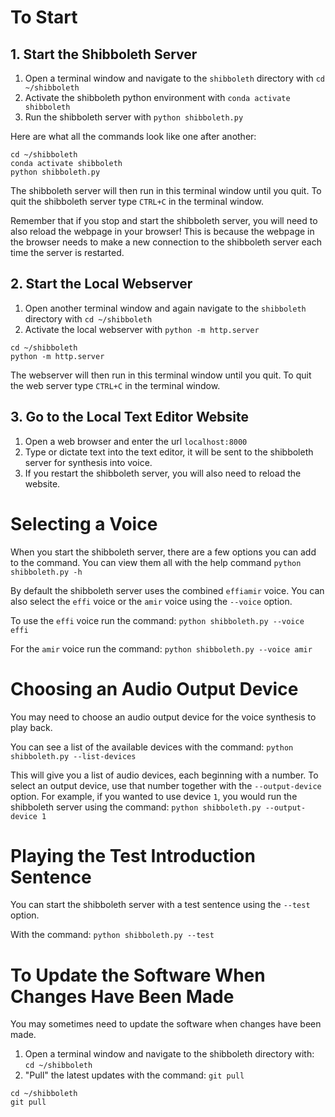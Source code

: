 # To Start

## 1. Start the Shibboleth Server

1. Open a terminal window and navigate to the `shibboleth` directory with `cd ~/shibboleth`
2. Activate the shibboleth python environment with `conda activate shibboleth`
3. Run the shibboleth server with `python shibboleth.py`

Here are what all the commands look like one after another:
```
cd ~/shibboleth
conda activate shibboleth
python shibboleth.py
```

The shibboleth server will then run in this terminal window until you quit.
To quit the shibboleth server type `CTRL+C` in the terminal window.

Remember that if you stop and start the shibboleth server, you will need to also reload the webpage in your browser! This is because the webpage in the browser needs to make a new connection to the shibboleth server each time the server is restarted.

## 2. Start the Local Webserver

1. Open another terminal window and again navigate to the `shibboleth` directory with `cd ~/shibboleth`
2. Activate the local webserver with `python -m http.server`

```
cd ~/shibboleth
python -m http.server
```

The webserver will then run in this terminal window until you quit.
To quit the web server type `CTRL+C` in the terminal window.



## 3. Go to the Local Text Editor Website
1. Open a web browser and enter the url `localhost:8000`
2. Type or dictate text into the text editor, it will be sent to the shibboleth server for synthesis into voice.
3. If you restart the shibboleth server, you will also need to reload the website.


# Selecting a Voice

When you start the shibboleth server, there are a few options you can add to the command.
You can view them all with the help command `python shibboleth.py -h`

By default the shibboleth server uses the combined `effiamir` voice. You can also
select the `effi` voice or the `amir` voice using the `--voice` option.

To use the `effi` voice run the command: `python shibboleth.py --voice effi`

For the `amir` voice run the command: `python shibboleth.py --voice amir`


# Choosing an Audio Output Device

You may need to choose an audio output device for the voice synthesis to play back.

You can see a list of the available devices with the command: `python shibboleth.py --list-devices`

This will give you a list of audio devices, each beginning with a number. To select an output device, use that number together with the `--output-device` option. For example, if you wanted to use device `1`, you would run the shibboleth server using the command:
`python shibboleth.py --output-device 1`


# Playing the Test Introduction Sentence

You can start the shibboleth server with a test sentence using the `--test` option.

With the command: `python shibboleth.py --test`

# To Update the Software When Changes Have Been Made

You may sometimes need to update the software when changes have been made.

1. Open a terminal window and navigate to the shibboleth directory with: `cd ~/shibboleth`
2. "Pull" the latest updates with the command: `git pull`

```
cd ~/shibboleth
git pull
```
